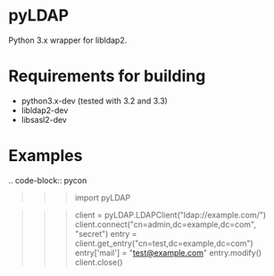 pyLDAP
======

Python 3.x wrapper for libldap2.

Requirements for building
======

- python3.x-dev (tested with 3.2 and 3.3)
- libldap2-dev
- libsasl2-dev

Examples
======
.. code-block:: pycon
 >>> import pyLDAP

 >>> client = pyLDAP.LDAPClient("ldap://example.com/")
 >>> client.connect("cn=admin,dc=example,dc=com", "secret")
 >>> entry = client.get_entry("cn=test,dc=example,dc=com")
 >>> entry['mail'] = "test@example.com"
 >>> entry.modify()
 >>> client.close()
